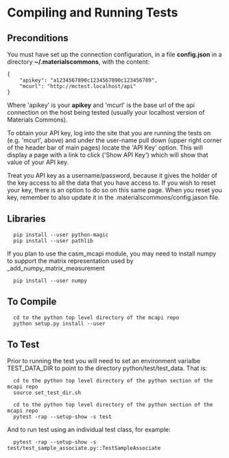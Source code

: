 Compiling and Running Tests
===========================

Preconditions
-------------

You must have set up the connection configuration, in a file **config.json**
in a directory **~/.materialscommons**, with the content:
```
{
    "apikey": "a1234567890c1234567890c123456789",
    "mcurl": "http://mctest.localhost/api"
}
```
Where 'apikey' is your **apikey** and 'mcurl' is the base url of the
api connection on the host being tested (usually your localhost version
of Materials Commons).

To obtain your API key, log into the site that you are running the tests on
(e.g. 'mcurl', above) and under the user-name pull down (upper right corner
of the header bar of main pages) locate the 'API Key' option. This will display a page
with a link to click ('Show API Key') which will show that value of your API key.

Treat you API key as a username/password, because it gives the holder of the key
access to all the data that you have access to. If you wish to reset your key,
there is an option to do so on this same page. When you reset you key, remember to
also update it in the .materialscommons/config.jason file.

Libraries
---------
```
  pip install --user python-magic
  pip install --user pathlib
```

If you plan to use the casm_mcapi module, you may need to install numpy to support
the matrix representation used by _add_numpy_matrix_measurement
```
  pip install --user numpy
```


To Compile
----------

```
  cd to the python top level directory of the mcapi repo
  python setup.py install --user
```

To Test
-------

Prior to running the test you will need to set an environment varialbe TEST_DATA_DIR
to point to the directory python/test/test_data. That is:
```
  cd to the python top level directory of the python section of the mcapi repo
  source set_test_dir.sh
```

```
  cd to the python top level directory of the python section of the mcapi repo
  pytest -rap --setup-show -s test
```

And to run test using an individual test class, for example:
```
  pytest -rap --setup-show -s test/test_sample_associate.py::TestSampleAssociate  
```
